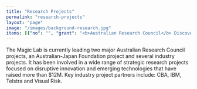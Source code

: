```yaml
---
title: "Research Projects"
permalink: "research-projects"
layout: "page"
image: "/images/background-research.jpg"
items: [{"no": "", "grant": "<b>Australian Research Council</b> Discovery Project", "date": "2016 - 2018", "funding": "$380,000", "projecttitle": "<b>Robust Intelligence: Rational Decision-Making under Risk and Uncertainty</b>", "chiefinvestigators": "Mary-Anne Williams", "partners": "Peter G\u00e4rdenfors, Henri Prade and Pavlos Peppas", "summary": "Intelligent agents exercise profound and growing impact in business and society. However, significant problems\narise in intelligent agent deployment as their theoretical underpinnings do not ensure rational decision making in\ncomplex real-world settings. This project will bridge the gap between theory and practice with an innovative\nframework for rational decision making under risk and uncertainty. It will open the door to previously unimaginable\ntransformational technologies that will drive new entrepreneurial opportunities in agent-based global services.\n", "link": ""}, {"no": "", "grant": "<b>IBM PhD Fellowship</b>", "date": "2015 - 2016", "funding": "$25,000", "projecttitle": "<b>Data Analytics driving Disruptive Innovation</b>", "chiefinvestigators": "Mahya Mirzaei Poueinag", "partners": "IBM", "summary": "This project is using data analytics to bring disruptive innovation to the financial services industry.", "link": ""}, {"no": "", "grant": "<b>EU 7th Framework</b>", "date": "2014 - 2019", "funding": "$4,300,000.00", "projecttitle": "[VOICE: Virtual Open Incubation Ecosystem](http://www.voice-project.eu/)", "chiefinvestigators": "Mary-Anne Williams and Pavlos Peppas", "partners": "Aalborg University Denmark,\nAIT Greece,\nINTRASOFT International", "summary": "The VOICE Project involves eight University Partners. It aims to help bridge the gap in the broader entrepreneurial development ecosystem by providing an international, virtual innovation and entrepreneurship ecosystem based on open innovation, crowdsourcing and co-creation principles; where individual users and start-ups will meet, find collaborators and partners, co-create ideas and prototypes, utilise the wisdom of the crowd to assess the value of the project idea and/or prototype, share and find connections/partners, business and technical information, knowledge on start-up related topics, online tools, online content and open educational material as well as access to capital and crowd-funding.", "link": ""}, {"no": "", "grant": "<b>CBA Data Analytics Project</b>", "date": "2014 - 2016", "funding": "", "projecttitle": "<b>Strategic Innovation: Changing the Culture and Mindset to Evidence based Decision Making and Predictive Analytics</b>", "chiefinvestigators": "Mary-Anne Williams", "partners": "[Commonwealth Bank](http://commbank.com.au)", "summary": "This project led by Professor Mary-Anne Williams is designed to develop a data analytics mindset in the bank and enhance CBA's predictive analytics capabiliites providing  extraordinary opportunities for UTS staff and students. The project engaged Data Analytics Leaders at CBA, key Magic Lab researchers (Dr Benjamin Johnston and Dr Xun Wang), Magic Lab PhD Students (Mayha, Pramod, Ali, Nima), the UTS Business School, and Ernst and Young. CBA have hired several UTS students involved in the project as data scientists and invited UTS students to engage with them in the CBA Innovation Lab.", "link": ""}, {"no": "", "grant": "<b>Australia Japan Foundation</b>", "date": "2014 - 2015", "funding": "$22,000", "projecttitle": "<b>Building a Social Robotics Ecosystem</b>", "chiefinvestigators": "Xun Wang, Benjamin Johnston, Pavlos Peppas, Mary-Anne Williams", "partners": "University of Tokyo and University of Osaka", "summary": "This AJF project will develop new Australia-Japan relationships through knowledge sharing in social robotics. Social robots are expected to have a significant impact on national technological capabilities. Social robots are a disruptive technology and therefore of significant importance to the future of Australia and Japan. A disruptive technology is an innovation that eventually goes on to displace an earlier technology often creating a new market or industry in the process.", "link": ""}, {"no": "", "grant": "<b>IBM PhD Fellowship</b>", "date": "2013 \u2013 2014", "funding": "$25,000", "projecttitle": "<b>Social Network for Robots</b>", "chiefinvestigators": "Wei Wang", "partners": "IBM", "summary": "", "link": ""}, {"no": "", "grant": "<b>IBM PhD Fellowship</b>", "date": "2013 \u2013 2013", "funding": "$25,000", "projecttitle": "<b>Data Analytics</b>", "chiefinvestigators": "Jinjiu Li", "partners": "IBM", "summary": "", "link": ""}, {"no": "1", "grant": "<b>Australian Research Council Linkage Project</b>", "date": "2012 \u2013 2015", "funding": "$320,000", "projecttitle": "<b>A Framework for Physical and Social Collaboration: Towards the Smarter Planet Vision</b>", "chiefinvestigators": "Mary-Anne Williams, Benjamin Johnston and Glenn Wightwick", "partners": "[IBM - Australia](http://www.ibm.com/au/en/)", "summary": "This project will make intelligent collaborative technologies a reality by advancing the theory of collaborative action and developing an innovative framework and practical methods which will allow intelligent systems to undertake the collaborative actions required for applications in transport, energy management, sustainability, and healthcare.", "link": ""}, {"no": "2", "grant": "<b>Australian Research Council Discovery Project</b>", "date": "2012 \u2013 2015", "funding": "$340,000", "projecttitle": "<b>Adaptive Cyber-Physical Technologies with Attention Driven Common-sense Behaviours</b>", "chiefinvestigators": "Mary-Anne Williams and Peter G\u00e4rdenfors", "partners": "Lund University Sweden", "summary": "Designing intelligent cyber-physical systems for open, complex and changing environments presents enormous scientific challenges. This project will develop an innovative framework, methods and tools that provide cyber-physical technologies with attention based common-sense capabilities for adapting to new, unexpected and unforeseen situations.", "link": ""}, {"no": "", "grant": "<b>IBM PhD Fellowship</b>", "date": "2012 \u2013 2013", "funding": "$20,000", "projecttitle": "<b>Risk Management and Planning</b>", "chiefinvestigators": "Pramod Parajuli", "partners": "IBM", "summary": "", "link": ""}, {"no": "", "grant": "<b>Endeavour PhD Leadership Scholarship</b>", "date": "2012 - 2015", "funding": "$100,000", "projecttitle": "<b>Robot Self-Awareness</b>", "chiefinvestigators": "Muh. Anshar", "partners": "Australian Governement, Dept of Education and Training", "summary": "", "link": ""}, {"no": "", "grant": "<b>Endeavour PhD Fellowship</b>", "date": "2012", "funding": "$25,000", "projecttitle": "<b>Privacy in Cyber-Physical Systems</b>", "chiefinvestigators": "Shan Chen", "partners": "Indiana University Bloomington", "summary": "6 month visit to Indiana University Bloomington", "link": ""}, {"no": "3", "grant": "<b>Australian Research Council Linkage Project </b>", "date": "2011-2014", "funding": "$280,000", "projecttitle": "<b>Establishing a Next Generation Framework to Determine the Influence of Intelligent Water Metering on Householder Attitudes and Behaviours</b>", "chiefinvestigators": "Stuart B White, Rodney A Stewart, Mary-Anne Williams, Damien P Giurco, Kelvin R O'Halloran", "partners": "Institute of Sustainable Futures and Mid-Coast Water", "summary": "This project will test competing theories on how householders respond to interactive water consumption data from smart meters. The outcome is a novel framework for intelligent water management; underpinned by innovative research into causal mechanisms linking data communication to knowledge, and the impact of knowledge on attitudes and behaviours.", "link": ""}, {"no": "", "grant": "UTS Masterplan", "date": "2011 \u2013 2013", "funding": "$300,000", "projecttitle": "Social Robotics", "chiefinvestigators": "Mary-Anne Williams", "partners": "MIT, Stanford University, Cornell University, University of Tokyo, University of California Berkeley, Bosch, Samsung, Willow Garage and Clearpath.", "summary": "Developing a Framework for Human-Robot Interaction within the PR2 robot community", "link": ""}, {"no": "", "grant": "IBM PhD Fellowship", "date": "2011 \u2013 2012", "funding": "$20,000", "projecttitle": "Attention Cognitive Architecture", "chiefinvestigators": "Rony Novianto", "partners": "Lund University Sweden", "summary": "", "link": ""}, {"no": "", "grant": "Endeavour PhD Fellowship 2011", "date": "2011", "funding": "$25,000", "projecttitle": "Cognitive Robotics", "chiefinvestigators": "Rony Novianto", "partners": "Lund University Sweden", "summary": "6 month visit to Lund University Sweden", "link": ""}, {"no": "", "grant": "Endeavour PhD Fellowship 2011", "date": "2011", "funding": "$25,000", "projecttitle": "Belief Revision for Robots", "chiefinvestigators": "Saleha Raza", "partners": "IBA, Karachi, Pakistan", "summary": "6 month visit to UTS", "link": ""}, {"no": "", "grant": "Endeavour PhD Leadership Scholarship", "date": "2011 - 2014", "funding": "$100,000", "projecttitle": "Risk Management and Planning", "chiefinvestigators": "Pramod Parajuli", "partners": "Australian Governement, Dept of Education and Training", "summary": "", "link": ""}, {"no": "", "grant": "Endeavour Research Fellowship 2010", "date": "2010", "funding": "$25,000", "projecttitle": "Internet of Things", "chiefinvestigators": "Sajjad Haider", "partners": "IBA, Karachi, Pakistan", "summary": "6 month visit to UTS", "link": ""}, {"no": "", "grant": "IBM PhD Fellowship", "date": "2010 \u2013 2011", "funding": "$20,000", "projecttitle": "Risk Management", "chiefinvestigators": "Xun Wang", "partners": "", "summary": "", "link": ""}, {"no": "", "grant": "DEST China Australia Research Grant", "date": "2010 - 2011", "funding": "$20,000", "projecttitle": "Practical Cognitive Agents", "chiefinvestigators": "Mary-Anne Williams, Xiaoping Chen, China, and Wei Liu UWA", "partners": "USTC, UWA", "summary": "Enriching collaborative international infrastructures and exploring on demand services management. This project gained considerable interest and was highlighted at WORLD EXPO 2010 Shanghai and featured in a Australia-China Project book distributed at WORLD EXPO 2010.", "link": ""}, {"no": "", "grant": "Gift from Samsung and Play Communications", "date": "2010", "funding": "$12,000", "projecttitle": "to Further the hopes and reams of the Magic Lab", "chiefinvestigators": "Benjamin Johnston and Mary-Anne Williams", "partners": "Samsung and Play Communications", "summary": "", "link": ""}, {"no": "4", "grant": "Australian Research Council Discovery Project", "date": "2008 \u2013 2011", "funding": "$270,000", "projecttitle": "Developing and Managing Sustainable Technology-enabled Innovation Capabilities", "chiefinvestigators": "Mary-Anne Williams", "partners": "University of Sydney", "summary": "This project will help organisations develop sustainable innovation capabilities using disruptive technologies.", "link": ""}, {"no": "5", "grant": "Australian Research Council Discovery Project", "date": "2007 \u2013 2011", "funding": "$340,000", "projecttitle": "Planning, Communication, and Collaboration in Cognitive Systems", "chiefinvestigators": "Mary-Anne Williams and Peter G\u00e4rdenfors", "partners": "Lund University Sweden", "summary": "This project develops a better understanding of collaboration in complex environments.", "link": ""}, {"no": "", "grant": "UTS Partnership Project + IBM Faculty Award 2007 \u2013 2008", "date": "2007 \u2013 2008", "funding": "$20,000", "projecttitle": "Cognitive Agents and Robots in Virtual Worlds", "chiefinvestigators": "Mary-Anne Williams and Glenn Wightwick", "partners": "IBM Australia", "summary": "Innovative methods for objects in virtual worlds and simulated environments", "link": ""}, {"no": "", "grant": "UTS Challenge Grant", "date": "2006", "funding": "$30,000", "projecttitle": "A Transdisciplinary Framework for Innovation and Collaboration", "chiefinvestigators": "Mary-Anne Williams (Project Leader) across 6 Faculties involving 15 Researchers", "partners": "", "summary": "Innovation and collaboration are critical for Australia\u2019s future growth, strategic positioning and competitive advantage.", "link": ""}, {"no": "", "grant": "Denmark\u2019s National Bank Project", "date": "2006", "funding": "$50,000", "projecttitle": "Risk Management in Complex and Dynamic International Business Environments", "chiefinvestigators": "Mary-Anne Williams and Niels Bj\u00f8rn- Andersen", "partners": "Copenhagen Business School and Danmark's National Bank", "summary": "", "link": ""}, {"no": "6", "grant": "Australian Research Council Discovery Project", "date": "2004 \u2013 2007", "funding": "$200,000", "projecttitle": "Intelligent Agent and Semantic Web empowered eFinance: A Knowledge Management Approach to enable and sustain Innovation", "chiefinvestigators": "Mary-Anne Williams and Deiter Fensel", "partners": "University of Innsbruck, Austria", "summary": "This research project made strong theoretical advances by developing an integrated and scalable knowledge engineering approach to the problems confronting Australian Industry.", "link": ""}, {"no": "7", "grant": "Australia Research Council Discovery Project", "date": "2002 \u2013 2006", "funding": "$200,000", "projecttitle": "Agent-Oriented Concept Management", "chiefinvestigators": "Mary-Anne Williams and Peter G\u00e4rdenfors", "partners": "Lund University Sweden", "summary": "In order for agents to communicate effectively they must share concepts, and attribute the same meaning to shared concepts. Concept management is a new area of research with important application to intelligent systems.", "link": ""}, {"no": "8", "grant": "Australia Research Council Project Discovery/Large", "date": "2000 \u2013 2003", "funding": "$200,000", "projecttitle": "Information and Knowledge Integration", "chiefinvestigators": "Mary-Anne Williams and Grigoris Antoniou", "partners": "University of Crete, Greece", "summary": "One of the key issues in global information infrastructures like the World Wide Web and enterprise networks is the ability to combine information from different sources in meaningful ways. The problem of information and knowledge integration lies at the heart of the project.", "link": ""}, {"no": "9", "grant": "Australia Research Council Discovery/Large Project", "date": "1998 \u2013 2001", "funding": "$200,000", "projecttitle": "Exception-Tolerant Information Systems for Managing Uncertain Information", "chiefinvestigators": "Mary-Anne Williams, Didier Dubios and Henri Prade", "partners": "CNRS, France", "summary": "This project designed and developed exception-tolerant techniques to allow business systems to perform effectively when using qualitatively uncertain information.", "link": ""}, {"no": "10", "grant": "Australia Research Council Discovery/Large Project", "date": "1997 \u2013 2000", "funding": "$200,000", "projecttitle": "Reasoning with Changing and Incomplete Information Project", "chiefinvestigators": "Mary-Anne Williams and Grigoris Antoniou", "partners": "", "summary": "Developed a decision making framework for handling decisions based on changing and incomplete information using techniques from Knowledge Representation and Reasoning.", "link": ""}, {"no": "11", "grant": "Australia Research Council Discovery/Large Project\n", "date": "1996 \u2013 1999", "funding": "$170,000", "projecttitle": "Entrenchment Based Reasoning about Action", "chiefinvestigators": "Norman Foo, Pavlos Peppas and Mary-Anne Williams", "partners": "University of Sydney", "summary": "This project developed innovative algorithms for challenging planning problems that allowed for changing requirements.", "link": ""}]
---
```

The Magic Lab is currently leading two major Australian Research Council projects, an Australian-Japan Foundation project and several industry projects. It has been involved in a wide range of strategic research projects focused on disruptive innovation and emerging technologies that have raised more than $12M. Key industry project partners include: CBA, IBM, Telstra and Visual Risk.






